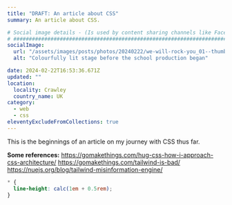 ```yaml
---
title: "DRAFT: An article about CSS"
summary: An article about CSS.

# Social image details - (Is used by content sharing channels like Facebook, Twitter, WhatsApp, LinkedIn, RSS readers etc.)
# ##########################################################################################################################
socialImage:
  url: "/assets/images/posts/photos/20240222/we-will-rock-you_01--thumbnail.jpg"
  alt: "Colourfully lit stage before the school production began"

date: 2024-02-22T16:53:36.671Z
updated: ""
location:
  locality: Crawley
  country_name: UK
category:
  - web
  - css
eleventyExcludeFromCollections: true
---
```


This is the beginnings of an article on my journey with CSS thus far.

**Some references:**
https://gomakethings.com/hug-css-how-i-approach-css-architecture/
https://gomakethings.com/tailwind-is-bad/
https://nuejs.org/blog/tailwind-misinformation-engine/

```css
* {
  line-height: calc(1em + 0.5rem);
}
```
